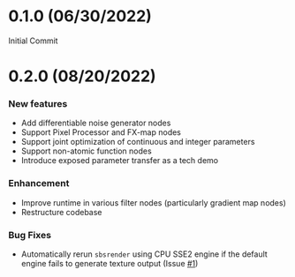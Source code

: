 0.1.0 (06/30/2022)
==================

Initial Commit


0.2.0 (08/20/2022)
==================

### New features
- Add differentiable noise generator nodes
- Support Pixel Processor and FX-map nodes
- Support joint optimization of continuous and integer parameters
- Support non-atomic function nodes
- Introduce exposed parameter transfer as a tech demo

### Enhancement
- Improve runtime in various filter nodes (particularly gradient map nodes)
- Restructure codebase

### Bug Fixes
- Automatically rerun `sbsrender` using CPU SSE2 engine if the default engine fails to generate texture output (Issue [#1](https://github.com/mit-gfx/diffmat/issues/1))
